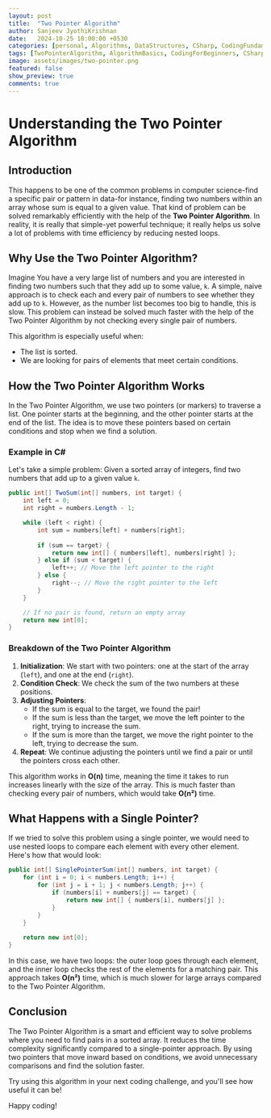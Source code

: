 ```yaml
---
layout: post
title:  "Two Pointer Algorithm"
author: Sanjeev JyothiKrishnan
date:   2024-10-25 10:00:00 +0530
categories: [personal, Algorithms, DataStructures, CSharp, CodingFundamentals, InterviewPreparation, ProgrammingTips, ProblemSolving, Tutorials, techblog]
tags: [TwoPointerAlgorithm, AlgorithmBasics, CodingForBeginners, CSharpExamples, DataStructures, ArrayManipulation, ProblemSolving, CodingInterviewPrep, TimeComplexity, ProgrammingTutorial, CSFundamentals, AlgorithmOptimization]
image: assets/images/two-pointer.png
featured: false
show_preview: true
comments: true
---
```



# Understanding the Two Pointer Algorithm

## Introduction

This happens to be one of the common problems in computer science-find a specific pair or pattern in data-for instance, finding two numbers within an array whose sum is equal to a given value. That kind of problem can be solved remarkably efficiently with the help of the **Two Pointer Algorithm**. In reality, it is really that simple-yet powerful technique; it really helps us solve a lot of problems with time efficiency by reducing nested loops.

## Why Use the Two Pointer Algorithm?

Imagine You have a very large list of numbers and you are interested in finding two numbers such that they add up to some value, `k`. A simple, naive approach is to check each and every pair of numbers to see whether they add up to `k`. However, as the number list becomes too big to handle, this is slow. This problem can instead be solved much faster with the help of the Two Pointer Algorithm by not checking every single pair of numbers.

This algorithm is especially useful when:
- The list is sorted.
- We are looking for pairs of elements that meet certain conditions.

## How the Two Pointer Algorithm Works

In the Two Pointer Algorithm, we use two pointers (or markers) to traverse a list. One pointer starts at the beginning, and the other pointer starts at the end of the list. The idea is to move these pointers based on certain conditions and stop when we find a solution.

### Example in C#

Let's take a simple problem: Given a sorted array of integers, find two numbers that add up to a given value `k`.

```csharp
public int[] TwoSum(int[] numbers, int target) {
    int left = 0;
    int right = numbers.Length - 1;

    while (left < right) {
        int sum = numbers[left] + numbers[right];
        
        if (sum == target) {
            return new int[] { numbers[left], numbers[right] };
        } else if (sum < target) {
            left++; // Move the left pointer to the right
        } else {
            right--; // Move the right pointer to the left
        }
    }

    // If no pair is found, return an empty array
    return new int[0];
}
```

### Breakdown of the Two Pointer Algorithm

1. **Initialization**: We start with two pointers: one at the start of the array (`left`), and one at the end (`right`).
2. **Condition Check**: We check the sum of the two numbers at these positions.
3. **Adjusting Pointers**:
   - If the sum is equal to the target, we found the pair!
   - If the sum is less than the target, we move the left pointer to the right, trying to increase the sum.
   - If the sum is more than the target, we move the right pointer to the left, trying to decrease the sum.
4. **Repeat**: We continue adjusting the pointers until we find a pair or until the pointers cross each other.

This algorithm works in **O(n)** time, meaning the time it takes to run increases linearly with the size of the array. This is much faster than checking every pair of numbers, which would take **O(n²)** time.

## What Happens with a Single Pointer?

If we tried to solve this problem using a single pointer, we would need to use nested loops to compare each element with every other element. Here's how that would look:

```csharp
public int[] SinglePointerSum(int[] numbers, int target) {
    for (int i = 0; i < numbers.Length; i++) {
        for (int j = i + 1; j < numbers.Length; j++) {
            if (numbers[i] + numbers[j] == target) {
                return new int[] { numbers[i], numbers[j] };
            }
        }
    }
    
    return new int[0];
}
```

In this case, we have two loops: the outer loop goes through each element, and the inner loop checks the rest of the elements for a matching pair. This approach takes **O(n²)** time, which is much slower for large arrays compared to the Two Pointer Algorithm.

## Conclusion

The Two Pointer Algorithm is a smart and efficient way to solve problems where you need to find pairs in a sorted array. It reduces the time complexity significantly compared to a single-pointer approach. By using two pointers that move inward based on conditions, we avoid unnecessary comparisons and find the solution faster. 

Try using this algorithm in your next coding challenge, and you'll see how useful it can be!

Happy coding!
